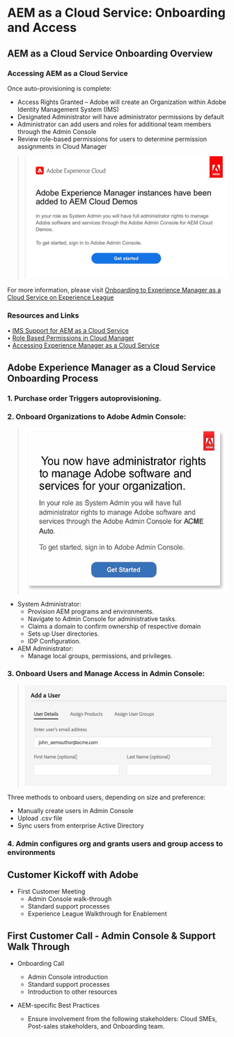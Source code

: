 # AEM as a Cloud Service: Onboarding and Access  

## AEM as a Cloud Service Onboarding Overview


### Accessing AEM as a Cloud Service  

Once auto-provisioning is complete:

* Access Rights Granted – Adobe will create an Organization within Adobe Identity Management System (IMS)
* Designated Administrator will have administrator permissions by default
* Administrator can add users and roles for additional team members through the Admin Console
* Review role-based permissions for users to determine permission assignments in Cloud Manager 

> ![processoverview.jpg](./assets/processOverview.jpg)
 

For more information, please visit [Onboarding to Experience Manager as a Cloud Service on Experience League](https://experienceleague.adobe.com/docs/experience-manager-cloud-service/onboarding/home.html?lang=en)

### Resources and Links 

• [IMS Support for AEM as a Cloud Service](https://experienceleague.adobe.com/docs/experience-manager-cloud-service/security/ims-support.html?lang=en)   
• [Role Based Permissions in Cloud Manager](https://experienceleague.adobe.com/docs/experience-manager-cloud-service/onboarding/what-is-required/role-based-permissions.html?lang=en#what-is-required)  
• [Accessing Experience Manager as a Cloud Service](https://experienceleague.adobe.com/docs/experience-manager-cloud-service/onboarding/getting-access/navigation.html?lang=en#getting-access)  


## Adobe Experience Manager as a Cloud Service Onboarding Process

### 1. Purchase order Triggers autoprovisioning. 

### 2. Onboard Organizations to Adobe Admin Console:   

 >   ![processoverview2.jpg](./assets/processOverview2.jpg) 
* System Administrator:  
    * Provision AEM programs and environments.
    * Navigate to Admin Console for administrative tasks.  
    * Claims a domain to confirm ownership of respective domain  
    * Sets up User directories.  
    * IDP Configuration.
* AEM Administrator:  
    * Manage local groups, permissions, and privileges.

### 3. Onboard Users and Manage Access in Admin Console: 
 
>   ![processoverview3.jpg](./assets/processOverview3.jpg) 

Three methods to onboard users, depending on size and preference:
* Manually create users in Admin Console
* Upload .csv file
* Sync users from enterprise Active
Directory

### 4. Admin configures org and grants users and group access to environments
 
## Customer Kickoff with Adobe 

* First Customer Meeting
    * Admin Console walk-through
    * Standard support processes
    * Experience League Walkthrough for Enablement

## First Customer Call - Admin Console & Support Walk Through 

* Onboarding Call
    * Admin Console introduction
    * Standard support processes
    * Introduction to other resources

* AEM-specific Best Practices
    * Ensure involvement from the following stakeholders: Cloud SMEs, Post-sales stakeholders, and Onboarding team.

